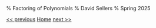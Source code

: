 % Factoring of Polynomials
% David Sellers
% Spring 2025

[<< previous](../unit2/day7.html) [Home](../index.html) [next >>](day9.html)
